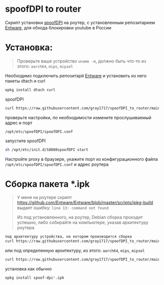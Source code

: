 # spoofDPI to router
Скрипт установки [spoofDPI](https://github.com/xvzc/SpoofDPI) на роутер, с установленным репозитарием [Entware](https://github.com/Entware/Entware), для обхода блокировки youtube в России

# Установка:
>Проверьте ваше устройство ````uname -m````, должно быть что-то из этого: ````aarch64````, ````mips````, ````mipsel````

Необходимо подключить репозитарй [Entware](https://github.com/Entware/Entware) и установить из него пакеты dtach и curl
````bash
opkg install dtach curl
````
spoofDPI
````bash
curl https://raw.githubusercontent.com/gray1717/spoofDPI_to_router/main/install.sh | bash
````
проверьте настройки, по необходимости измените прослушиваемый адрес и порт
````
/opt/etc/spoofDPI/spoofDPI.conf
````
запустите spoofDPI
````bash
sh /opt/etc/init.d/S8080spoofDPI start
````
Настройте proxy в браузере, укажите порт из конфигурационного файла ````/opt/etc/spoofDPI/spoofDPI.conf```` и адрес роутера

# Сборка пакета *.ipk
> У меня на роутере скрипт https://github.com/Entware/Entware/blob/master/scripts/ipkg-build выдает ошибку: ````line 13: command not found````
>
> Из под установленного, на роутер, Debian сборка проходит успешно, либо собирайте на компьютере, указав архитектуру роутера
````bash
под архитектуру устройства, на котором производится сборка
curl https://raw.githubusercontent.com/gray1717/spoofDPI_to_router/main/ipkg-build | bash
````
или под определенную архитектуру, из этого: ````aarch64````, ````mips````, ````mipsel````
````bash
curl https://raw.githubusercontent.com/gray1717/spoofDPI_to_router/main/ipkg-build | bash -s aarch64
````
установка как обычно
````bash
opkg install spoof-dpi*.ipk
````
